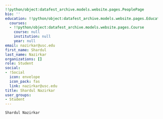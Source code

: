 ```yaml
---
!!python/object:datafest_archive.models.website.pages.PeoplePage
bio: ''
education: !!python/object:datafest_archive.models.website.pages.Education
  courses:
  - !!python/object:datafest_archive.models.website.pages.Course
    course: null
    institution: null
    year: null
email: nazirkar@usc.edu
first_name: Shardul
last_name: Nazirkar
organizations: []
role: Student
social:
- !Social
  icon: envelope
  icon_pack: fas
  link: nazirkar@usc.edu
title: Shardul Nazirkar
user_groups:
- Student
---
```


    Shardul Nazirkar
    